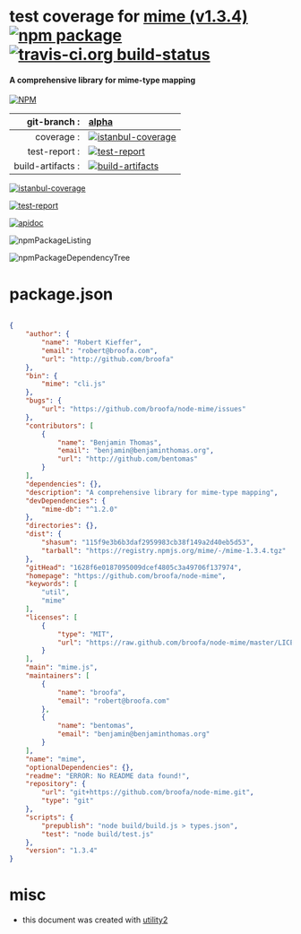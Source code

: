 # test coverage for  [mime (v1.3.4)](https://github.com/broofa/node-mime)  [![npm package](https://img.shields.io/npm/v/npmtest-mime.svg?style=flat-square)](https://www.npmjs.org/package/npmtest-mime) [![travis-ci.org build-status](https://api.travis-ci.org/npmtest/node-npmtest-mime.svg)](https://travis-ci.org/npmtest/node-npmtest-mime)
#### A comprehensive library for mime-type mapping

[![NPM](https://nodei.co/npm/mime.png?downloads=true)](https://www.npmjs.com/package/mime)

| git-branch : | [alpha](https://github.com/npmtest/node-npmtest-mime/tree/alpha)|
|--:|:--|
| coverage : | [![istanbul-coverage](https://npmtest.github.io/node-npmtest-mime/build/coverage.badge.svg)](https://npmtest.github.io/node-npmtest-mime/build/coverage.html/index.html)|
| test-report : | [![test-report](https://npmtest.github.io/node-npmtest-mime/build/test-report.badge.svg)](https://npmtest.github.io/node-npmtest-mime/build/test-report.html)|
| build-artifacts : | [![build-artifacts](https://npmtest.github.io/node-npmtest-mime/glyphicons_144_folder_open.png)](https://github.com/npmtest/node-npmtest-mime/tree/gh-pages/build)|

[![istanbul-coverage](https://npmtest.github.io/node-npmtest-mime/build/screenCapture.buildCustomOrg.browser.coverage.html.png)](https://npmtest.github.io/node-npmtest-mime/build/coverage.html/index.html)

[![test-report](https://npmtest.github.io/node-npmtest-mime/build/screenCapture.buildCustomOrg.browser.%252Fhome%252Ftravis%252Fbuild%252Fnpmtest%252Fnode-npmtest-mime%252Ftmp%252Fbuild%252Ftest-report.html.png)](https://npmtest.github.io/node-npmtest-mime/build/test-report.html)

[![apidoc](https://npmdoc.github.io/node-npmdoc-mime/build/screenCapture.buildApidoc.browser.%252Fhome%252Ftravis%252Fbuild%252Fnpmdoc%252Fnode-npmdoc-mime%252Ftmp%252Fbuild%252Fapidoc.html.png)](https://npmdoc.github.io/node-npmdoc-mime/build/apidoc.html)

![npmPackageListing](https://npmtest.github.io/node-npmtest-mime/build/screenCapture.npmPackageListing.svg)

![npmPackageDependencyTree](https://npmtest.github.io/node-npmtest-mime/build/screenCapture.npmPackageDependencyTree.svg)



# package.json

```json

{
    "author": {
        "name": "Robert Kieffer",
        "email": "robert@broofa.com",
        "url": "http://github.com/broofa"
    },
    "bin": {
        "mime": "cli.js"
    },
    "bugs": {
        "url": "https://github.com/broofa/node-mime/issues"
    },
    "contributors": [
        {
            "name": "Benjamin Thomas",
            "email": "benjamin@benjaminthomas.org",
            "url": "http://github.com/bentomas"
        }
    ],
    "dependencies": {},
    "description": "A comprehensive library for mime-type mapping",
    "devDependencies": {
        "mime-db": "^1.2.0"
    },
    "directories": {},
    "dist": {
        "shasum": "115f9e3b6b3daf2959983cb38f149a2d40eb5d53",
        "tarball": "https://registry.npmjs.org/mime/-/mime-1.3.4.tgz"
    },
    "gitHead": "1628f6e0187095009dcef4805c3a49706f137974",
    "homepage": "https://github.com/broofa/node-mime",
    "keywords": [
        "util",
        "mime"
    ],
    "licenses": [
        {
            "type": "MIT",
            "url": "https://raw.github.com/broofa/node-mime/master/LICENSE"
        }
    ],
    "main": "mime.js",
    "maintainers": [
        {
            "name": "broofa",
            "email": "robert@broofa.com"
        },
        {
            "name": "bentomas",
            "email": "benjamin@benjaminthomas.org"
        }
    ],
    "name": "mime",
    "optionalDependencies": {},
    "readme": "ERROR: No README data found!",
    "repository": {
        "url": "git+https://github.com/broofa/node-mime.git",
        "type": "git"
    },
    "scripts": {
        "prepublish": "node build/build.js > types.json",
        "test": "node build/test.js"
    },
    "version": "1.3.4"
}
```



# misc
- this document was created with [utility2](https://github.com/kaizhu256/node-utility2)
